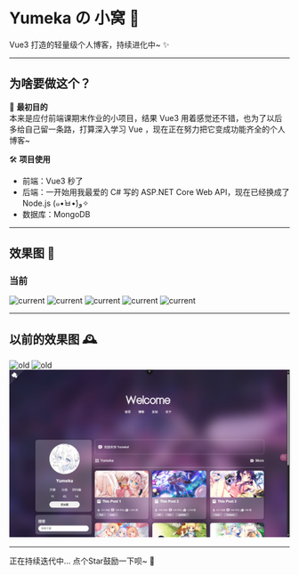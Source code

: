 # Yumeka の 小窝 🍃

Vue3 打造的轻量级个人博客，持续进化中~ ✨

---

## 为啥要做这个？

🎯 ​**最初目的**  
本来是应付前端课期末作业的小项目，结果 Vue3 用着感觉还不错，也为了以后多给自己留一条路，打算深入学习 Vue ，现在正在努力把它变成功能齐全的个人博客~

🛠️ ​**项目使用**  
- 前端：Vue3 秒了
- 后端：一开始用我最爱的 C# 写的 ASP.NET Core Web API，现在已经换成了 Node.js (๑•̀ㅂ•́)و✧
- 数据库：MongoDB

---

## 效果图 📸

### 当前
![current](/assets/preview_1.png)
![current](/assets/preview_2.png)
![current](/assets/preview_3.png)
![current](/assets/preview_4.png)
![current](/assets/preview_5.png)

---

## 以前的效果图 🕰️

![old](/assets/old_v2.png)
![old](/assets/old_v1.png)
![old](/assets/old_v0.png)

---

正在持续迭代中... 点个Star鼓励一下呗~ 🌟